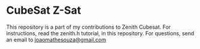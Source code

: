# CubeSat   Z-Sat
This repository is a part of my contributions to Zenith Cubesat. 
For instructions, read the zenith.h tutorial, in this repository. 
For questions, send an email to joaomathesouza@gmail.com
